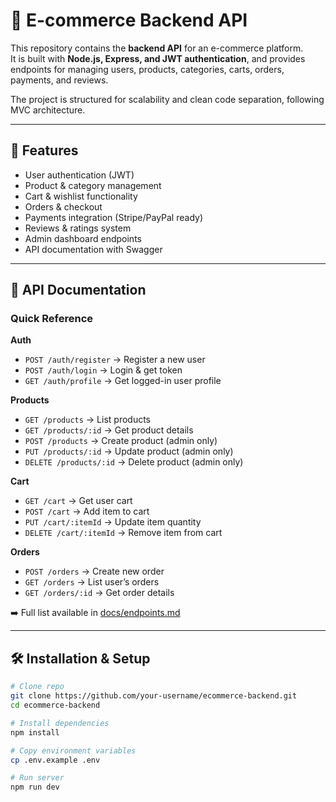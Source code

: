 # 🛒 E-commerce Backend API

This repository contains the **backend API** for an e-commerce platform.  
It is built with **Node.js, Express, and JWT authentication**, and provides endpoints for managing users, products, categories, carts, orders, payments, and reviews.

The project is structured for scalability and clean code separation, following MVC architecture.

---

## 🚀 Features

- User authentication (JWT)
- Product & category management
- Cart & wishlist functionality
- Orders & checkout
- Payments integration (Stripe/PayPal ready)
- Reviews & ratings system
- Admin dashboard endpoints
- API documentation with Swagger

---

## 📖 API Documentation

### Quick Reference

**Auth**

- `POST /auth/register` → Register a new user
- `POST /auth/login` → Login & get token
- `GET /auth/profile` → Get logged-in user profile

**Products**

- `GET /products` → List products
- `GET /products/:id` → Get product details
- `POST /products` → Create product (admin only)
- `PUT /products/:id` → Update product (admin only)
- `DELETE /products/:id` → Delete product (admin only)

**Cart**

- `GET /cart` → Get user cart
- `POST /cart` → Add item to cart
- `PUT /cart/:itemId` → Update item quantity
- `DELETE /cart/:itemId` → Remove item from cart

**Orders**

- `POST /orders` → Create new order
- `GET /orders` → List user’s orders
- `GET /orders/:id` → Get order details

➡️ Full list available in [docs/endpoints.md](./src/docs/endpoints.md)

---

## 🛠️ Installation & Setup

```bash
# Clone repo
git clone https://github.com/your-username/ecommerce-backend.git
cd ecommerce-backend

# Install dependencies
npm install

# Copy environment variables
cp .env.example .env

# Run server
npm run dev

```
